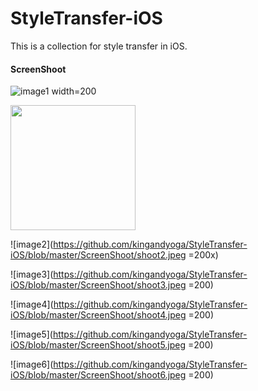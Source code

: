 # StyleTransfer-iOS
This is a collection for style transfer in iOS.

#### ScreenShoot
![image1 width=200](https://github.com/kingandyoga/StyleTransfer-iOS/blob/master/ScreenShoot/shoot1.jpeg)

<img src="https://github.com/kingandyoga/StyleTransfer-iOS/blob/master/ScreenShoot/shoot1.jpeg" width="200">

![image2](https://github.com/kingandyoga/StyleTransfer-iOS/blob/master/ScreenShoot/shoot2.jpeg =200x)

![image3](https://github.com/kingandyoga/StyleTransfer-iOS/blob/master/ScreenShoot/shoot3.jpeg =200)

![image4](https://github.com/kingandyoga/StyleTransfer-iOS/blob/master/ScreenShoot/shoot4.jpeg =200)

![image5](https://github.com/kingandyoga/StyleTransfer-iOS/blob/master/ScreenShoot/shoot5.jpeg =200)

![image6](https://github.com/kingandyoga/StyleTransfer-iOS/blob/master/ScreenShoot/shoot6.jpeg =200)

